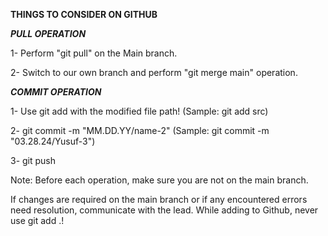 **THINGS TO CONSIDER ON GITHUB**

**_PULL OPERATION_**

1- Perform "git pull" on the Main branch.

2- Switch to our own branch and perform "git merge main" operation.

**_COMMIT OPERATION_**

1- Use git add with the modified file path! (Sample: git add src)

2- git commit -m "MM.DD.YY/name-2" (Sample: git commit -m "03.28.24/Yusuf-3")

3- git push

Note: Before each operation, make sure you are not on the main branch. 

If changes are required on the main branch or if any encountered errors need resolution, communicate with the lead.
While adding to Github, never use git add .!
